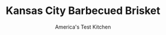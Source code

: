 ---
layout: ../../layouts/MarkdownPostLayout.astro
title: Kansas City Barbecued Brisket
author: America's Test Kitchen
pubDate: 2023-03-15
description: "Good news: Even without a barbecue pit in your backyard, you can make smoky, succulent barbecued brisket at home."
image_url: https://res.cloudinary.com/hksqkdlah/image/upload/ar_1:1,c_fill,dpr_2.0,f_auto,fl_lossy.progressive.strip_profile,g_faces:auto,q_auto:low,w_344/8630_sfs-kcbbqbrisket-8-276082
tags: ["Main Courses","American","Beef","Grilling & Barbecue","Cookbook Collection"]
calories: 7478
protein: 44
carbohydrates: 15
fats: 
fiber: 
ingredients: ["1 1/2 tablespoons, paprika","1 1/2 tablespoons, packed brown sugar","1 tablespoon, chili powder","1 tablespoon, pepper","2 teaspoons, salt","1 teaspoon granulated, garlic","1 teaspoon, onion powder","1 (5- to 6-pound), beef brisket, flat cut, fat trimmed to ¼ inch","2 cups, wood chips","1 (13 by 9-inch), disposable aluminum roasting pan","1 cup, ketchup","1 cup, water","3 tablespoons, molasses","1 tablespoon, hot sauce"]
serves: 10
time: "7 to 7½ hours, plus 6 hours marinating"
instructions: ["Combine paprika, sugar, chili powder, pepper, salt, granulated garlic, and onion powder in small bowl. Cut ½-inch crosshatch pattern through brisket fat cap, ¼ inch deep. Rub brisket with spice mixture. Wrap brisket in plastic wrap and refrigerate for at least 6 or up to 24 hours. Just before grilling, soak wood chips in water for 15 minutes, then drain. Using large piece of heavy-duty aluminum foil, wrap soaked chips in foil packet and cut several vent holes in top.","FOR A CHARCOAL GRILL: Open bottom vent halfway. Light large chimney starter filled with charcoal­ briquettes (6 quarts). When top coals are partially covered with ash, pour evenly over half of grill. Place wood chip packet on coals. Set cooking grate in place, cover, and open lid vent halfway. Heat grill until hot and wood chips are smoking, about 5 minutes.","FOR A GAS GRILL: Place wood chip packet over primary burner. Turn all burners to high, cover, and heat grill until hot and wood chips are smoking, about 15 minutes. Leave primary burner on high and turn off other burners.","Pat brisket dry with paper towels and transfer to disposable pan. Set pan with brisket on cooler side of grill and cook, covered, with lid vent positioned above brisket, for 2 hours.","Adjust oven rack to lower-middle position and heat oven to 300 degrees. Whisk ketchup, water, molasses, and hot sauce together in bowl and pour over brisket. Cover pan tightly with foil and transfer to oven. Cook until brisket registers 195 degrees, 2½ to 3 hours. Turn off heat and let brisket rest in oven for 1 hour.","Transfer brisket to carving board. Skim fat from sauce. Slice brisket against grain into ¼-inch-thick slices. Serve with sauce."]
nutrition: ["894 mg Potassium","426 mg Phosphorus","70 mg Calcium","4 mg Iron","68 mg Magnesium","720 mg Sodium","10 mg Zinc","55 g Fat","10 mg Niacin (B3)","23 g Monounsaturated","2 g Polyunsaturated","2 mg Vitamin C","234 mg Cholesterol","22 g Saturated","25 µg Folate (food)","12 g Sugars","7 µg Vitamin K","191 g Water","15 g Carbs","25 µg Folate equivalent (total)","44 g Protein","2 mg Vitamin E","3 µg Vitamin B12","1 mg Vitamin B6","43 µg Vitamin A","747 kcal Energy","6 g Sugars, added","7478 calories"]
notes: "To use wood chunks when using a charcoal grill, substitute two medium chunks, soaked in water for 1 hour, for the wood chip packet."
---
